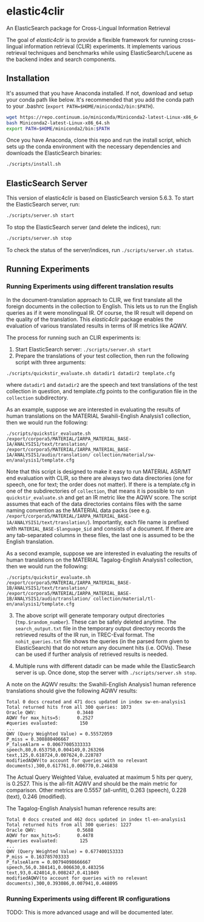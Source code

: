 # elastic4clir
An ElasticSearch package for Cross-Lingual Information Retrieval

The goal of *elastic4clir* is to provide a flexible framework for running cross-lingual information retrieval (CLIR) experiments. It implements various retrieval techniques and benchmarks while using ElasticSearch/Lucene as the backend index and search components.


## Installation

It's assumed that you have Anaconda installed. If not, download and setup your conda path like below. It's recommended that you add the conda path to your .bashrc (`export PATH=$HOME/miniconda2/bin:$PATH`). 

```bash
wget https://repo.continuum.io/miniconda/Miniconda2-latest-Linux-x86_64.sh
bash Miniconda2-latest-Linux-x86_64.sh
export PATH=$HOME/miniconda2/bin:$PATH
```

Once you have Anaconda, clone this repo and run the install script, which sets up the conda environment with the necessary dependencies and downloads the ElasticSearch binaries:

```bash
./scripts/install.sh
```

## ElasticSearch Server

This version of elastic4clir is based on ElasticSearch version 5.6.3. To start the ElasticSearch server, run:

```bash
./scripts/server.sh start
```

To stop the ElasticSearch server (and delete the indices), run:

```bash
./scripts/server.sh stop
```

To check the status of the server/indices, run `./scripts/server.sh status`.


## Running Experiments

### Running Experiments using different translation results

In the document-translation approach to CLIR, we first translate all the foreign documents in the collection to English. This lets us to run the English queries as if it were monolingual IR. Of course, the IR result will depend on the quality of the translation. This *elastic4clir* package enables the evaluation of various translated results in terms of IR metrics like AQWV.

The process for running such an CLIR experiments is:
1. Start ElasticSearch server: `./scripts/server.sh start`
2. Prepare the translations of your test collection, then run the following script with three arguments:

```bash
./scripts/quickstir_evaluate.sh datadir1 datadir2 template.cfg
```

where `datadir1` and `datadir2` are the speech and text translations of the test collection in question, and template.cfg points to the configuration file in the `collection` subdirectory.

As an example, suppose we are interested in evaluating the results of human translations on the MATERIAL Swahili-English Analysis1 collection, then we would run the following:

```
./scripts/quickstir_evaluate.sh /export/corpora5/MATERIAL/IARPA_MATERIAL_BASE-1A/ANALYSIS1/text/translation/ /export/corpora5/MATERIAL/IARPA_MATERIAL_BASE-1A/ANALYSIS1/audio/translation/ collection/material/sw-en/analysis1/template.cfg
```

Note that this script is designed to make it easy to run MATERIAL ASR/MT end evaluation with CLIR, so there are always two data directories (one for speech, one for text; the order does not matter). If there is a template.cfg in one of the subdirectories of `collection`, that means it is possible to run `quickstir_evaluate.sh` and get an IR metric like the AQWV score. The script assumes that each of the data directories contains files with the same naming convention as the MATERIAL data packs (see e.g. `/export/corpora5/MATERIAL/IARPA_MATERIAL_BASE-1A/ANALYSIS1/text/translation/`). Importantly, each file name is prefixed with `MATERIAL_BASE-$language_$id` and consists of a document. If there are any tab-separated columns in these files, the last one is assumed to be the English translation. 

As a second example, suppose we are interested in evaluating the results of human translations on the MATERIAL Tagalog-English Analysis1 collection, then we would run the following:

```
./scripts/quickstir_evaluate.sh /export/corpora5/MATERIAL/IARPA_MATERIAL_BASE-1B/ANALYSIS1/text/translation/ /export/corpora5/MATERIAL/IARPA_MATERIAL_BASE-1B/ANALYSIS1/audio/translation/ collection/material/tl-en/analysis1/template.cfg
```

3. The above script will generate temporary output directories (`tmp.$random_number`). These can be safely deleted anytime. The `search_output.txt` file in the temporary output directory records the retrieved results of the IR run, in TREC-Eval format. The `nohit_queries.txt` file shows the queries (in the parsed form given to ElasticSearch) that do not return any document hits (i.e. OOVs). These can be used if further analysis of retrieved results is needed.

4. Multiple runs with different datadir can be made while the ElasticSearch server is up. Once done, stop the server with `./scripts/server.sh stop`.

A note on the AQWV results: the Swahili-English Analysis1 human reference translations should give the following AQWV results:

```
Total 0 docs created and 471 docs updated in index sw-en-analysis1
Total returned hits from all 300 queries: 1073
Oracle QWV:               0.3440
AQWV for max_hits=5:      0.2527
#queries evaluated:        150
...
QWV (Query Weighted Value) = 0.55572059
P_miss = 0.308880406667
P_falseAlarm = 0.00677005333333
speech,80,0.653750,0.004149,0.263266
text,125,0.618724,0.007624,0.228787
modifiedAQWV(to account for queries with no relevant documents),300,0.617761,0.006770,0.246838
```

The Actual Query Weighted Value, evaluated at maximum 5 hits per query, is 0.2527. This is the all-filt AQWV and should be the main metric for comparison. Other metrics are 0.5557 (all-unfilt), 0.263 (speech), 0.228 (text), 0.246 (modified). 

The Tagalog-English Analysis1 human reference results are:

```
Total 0 docs created and 462 docs updated in index tl-en-analysis1
Total returned hits from all 300 queries: 1227
Oracle QWV:               0.5688
AQWV for max_hits=5:      0.4478
#queries evaluated:        125
...
QWV (Query Weighted Value) = 0.677400153333
P_miss = 0.163785703333
P_falseAlarm = 0.00794098666667
speech,56,0.384141,0.006630,0.483256
text,93,0.424014,0.008247,0.411049
modifiedAQWV(to account for queries with no relevant documents),300,0.393086,0.007941,0.448095
```

### Running Experiments using different IR configurations

TODO: This is more advanced usage and will be documented later.


